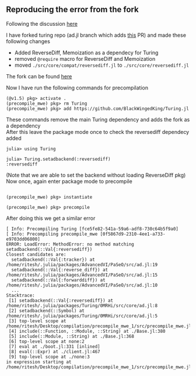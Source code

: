 ## Reproducing the error from the fork
Following the discussion [here](https://github.com/TuringLang/Turing.jl/issues/1400)

I have forked turing repo (ad.jl branch which adds [this](https://github.com/TuringLang/Turing.jl/pull/1401) PR)
and made these following changes
* Added ReverseDiff, Memoization as a dependecy for Turing
* removed `@require` macro for ReverseDiff and Memoization
* moved `./src/core/compat/reversediff.jl` to `./src/core/reversediff.jl` 

The fork can be found [here](https://github.com/BlackWingedKing/Turing.jl)

Now I have run the following commands for precompilation

```
(@v1.5) pkg> activate .
(precompile_mwe) pkg> rm Turing
(precompile_mwe) pkg> add https://github.com/BlackWingedKing/Turing.jl
```
These commands remove the main Turing dependency and adds the fork as a dependency  
After this leave the package mode once to check the reversediff dependecy added
```
julia> using Turing

julia> Turing.setadbackend(:reversediff)
:reversediff

```
(Note that we are able to set the backend without loading ReverseDiff pkg)  
Now once, again enter package mode to precompile

```

(precompile_mwe) pkg> instantiate

(precompile_mwe) pkg> precompile
```

After doing this we get a similar error
```
[ Info: Precompiling Turing [fce5fe82-541a-59a6-adf8-730c64b5f9a0]
[ Info: Precompiling precompile_mwe [0f5867d9-2310-4ee1-a733-e9703dd06800]
ERROR: LoadError: MethodError: no method matching setadbackend(::Val{:reversediff})
Closest candidates are:
  setadbackend(::Val{:tracker}) at /home/ritesh/.julia/packages/AdvancedVI/PaSeO/src/ad.jl:19
  setadbackend(::Val{:reverse_diff}) at /home/ritesh/.julia/packages/AdvancedVI/PaSeO/src/ad.jl:15
  setadbackend(::Val{:forwarddiff}) at /home/ritesh/.julia/packages/AdvancedVI/PaSeO/src/ad.jl:10
  ...
Stacktrace:
 [1] setadbackend(::Val{:reversediff}) at /home/ritesh/.julia/packages/Turing/0MRHi/src/core/ad.jl:8
 [2] setadbackend(::Symbol) at /home/ritesh/.julia/packages/Turing/0MRHi/src/core/ad.jl:5
 [3] top-level scope at /home/ritesh/Desktop/compilation/precompile_mwe_1/src/precompile_mwe.jl:3
 [4] include(::Function, ::Module, ::String) at ./Base.jl:380
 [5] include(::Module, ::String) at ./Base.jl:368
 [6] top-level scope at none:2
 [7] eval at ./boot.jl:331 [inlined]
 [8] eval(::Expr) at ./client.jl:467
 [9] top-level scope at ./none:3
in expression starting at /home/ritesh/Desktop/compilation/precompile_mwe_1/src/precompile_mwe.jl:3
```
